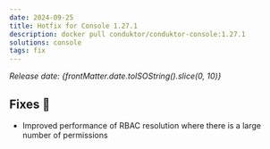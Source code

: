```yaml
---
date: 2024-09-25
title: Hotfix for Console 1.27.1
description: docker pull conduktor/conduktor-console:1.27.1
solutions: console
tags: fix
---
```


*Release date: {frontMatter.date.toISOString().slice(0, 10)}*

## Fixes 🔨
- Improved performance of RBAC resolution where there is a large number of permissions
